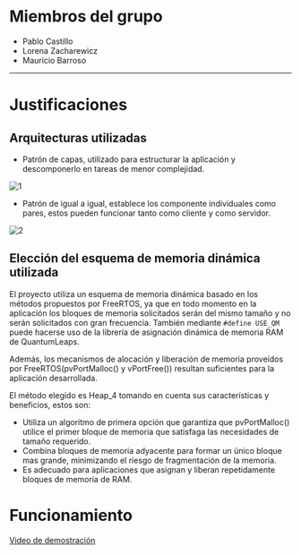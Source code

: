 # Miembros del grupo
- Pablo Castillo
- Lorena Zacharewicz
- Mauricio Barroso
------------------------------------------
# Justificaciones
## Arquitecturas utilizadas
- Patrón de capas, utilizado para estructurar la aplicación y descomponerlo en tareas de menor complejidad.

![1](https://miro.medium.com/max/188/1*jMWk_JqqyyloVPhTs_Zd1A.png)

- Patrón de igual a igual, establece los componente individuales como pares, estos pueden funcionar tanto como cliente y como servidor.

![2](https://miro.medium.com/max/260/1*ROvkckSTw1UncrbQSmUJUQ.png)

## Elección del esquema de memoria dinámica utilizada
El proyecto utiliza un esquema de memoria dinámica basado en los métodos propuestos por FreeRTOS, ya que en todo momento en la aplicación los bloques de memoria solicitados serán del mismo tamaño y no serán solicitados con gran frecuencia. También mediante ```#define USE_QM``` puede hacerse uso de la librería de asignación dinámica de memoria RAM de QuantumLeaps.


Además, los mecanismos de alocación y liberación de memoria proveídos por FreeRTOS(pvPortMalloc() y vPortFree()) resultan suficientes para la aplicación desarrollada.

El método elegido es Heap_4 tomando en cuenta sus características y beneficios, estos son:
- Utiliza un algoritmo de primera opción que garantiza que pvPortMalloc() utilice el primer bloque de memoria que satisfaga las necesidades de tamaño requerido.
- Combina bloques de memoria adyacente para formar un único bloque mas grande, minimizando el riesgo de fragmentación de la memoria.
- Es adecuado para aplicaciones que asignan y liberan repetidamente bloques de memoria de RAM.

# Funcionamiento
[Video de demostración](https://drive.google.com/file/d/1jihtah6qJS6JUXZloacJKt82TM2x74C9/view?usp=sharing)
